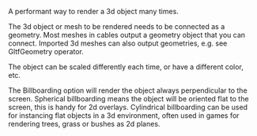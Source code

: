 A performant way to render a 3d object many times.

The 3d object or mesh to be rendered needs to be connected as a geometry. Most meshes in cables output a geometry object that you can connect. Imported 3d meshes can also output geometries, e.g. see GltfGeometry operator.

The object can be scaled differently each time, or have a different color, etc.

The Billboarding option will render the object always perpendicular to the screen.
Spherical billboarding means the object will be oriented flat to the screen, this is handy for 2d overlays.
Cylindrical billboarding can be used for instancing flat objects in a 3d environment, often used in games for rendering trees, grass or bushes as 2d planes.